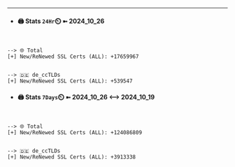 

---
- #### 🖨️ **Stats** `24Hr`⏲️ ➼ 2024_10_26
```console


--> 🌐 Total
[+] New/ReNewed SSL Certs (ALL): +17659967


--> 🇩🇪 de_ccTLDs
[+] New/ReNewed SSL Certs (ALL): +539547

```

- #### 🖨️ **Stats** `7Days`⏲️ ➼ 2024_10_26 <--> 2024_10_19
```console


--> 🌐 Total
[+] New/ReNewed SSL Certs (ALL): +124086809


--> 🇩🇪 de_ccTLDs
[+] New/ReNewed SSL Certs (ALL): +3913338

```

